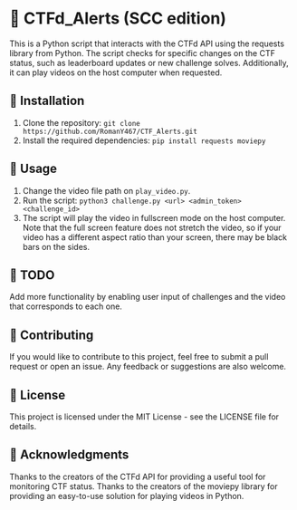# 🤖 CTFd_Alerts (SCC edition)

This is a Python script that interacts with the CTFd API using the requests library from Python. The script checks for specific changes on the CTF status, such as leaderboard updates or new 
challenge solves. Additionally, it can play videos on the host computer when requested.

## 🚀 Installation

1. Clone the repository: `git clone https://github.com/RomanY467/CTF_Alerts.git`
2. Install the required dependencies: `pip install requests moviepy`

## 🎯 Usage

1. Change the video file path on `play_video.py`.
2. Run the script: `python3 challenge.py <url> <admin_token> <challenge_id>`
3. The script will play the video in fullscreen mode on the host computer. Note that the full screen feature does not stretch the video, so if your video has a different aspect ratio than your 
screen, there may be black bars on the sides.

## 📝 TODO

Add more functionality by enabling user input of challenges and the video that corresponds to each one.

## 👥 Contributing

If you would like to contribute to this project, feel free to submit a pull request or open an issue. Any feedback or suggestions are also welcome.

## 📄 License

This project is licensed under the MIT License - see the LICENSE file for details.

## 🙏 Acknowledgments

Thanks to the creators of the CTFd API for providing a useful tool for monitoring CTF status.
Thanks to the creators of the moviepy library for providing an easy-to-use solution for playing videos in Python.

